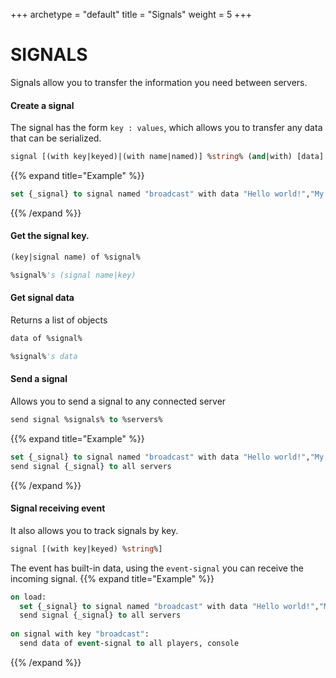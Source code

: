 +++
archetype = "default"
title = "Signals"
weight = 5
+++
# SIGNALS
Signals allow you to transfer the information you need between servers.
#### Create a signal
The signal has the form `key : values`, which allows you to transfer any data that can be serialized.
```vb
signal [(with key|keyed)|(with name|named)] %string% (and|with) [data] %objects%
```
{{% expand title="Example" %}}
```vb
set {_signal} to signal named "broadcast" with data "Hello world!","My name is Bjork."
```
{{% /expand %}}

#### Get the signal key.
```vb
(key|signal name) of %signal%
```
```vb
%signal%'s (signal name|key)
```

#### Get signal data
Returns a list of objects
```vb
data of %signal%
```
```vb
%signal%'s data
```

#### Send a signal
Allows you to send a signal to any connected server
```vb
send signal %signals% to %servers%
```
{{% expand title="Example" %}}
```vb
set {_signal} to signal named "broadcast" with data "Hello world!","My name is Bjork."
send signal {_signal} to all servers
```
{{% /expand %}}

#### Signal receiving event
It also allows you to track signals by key.
```vb
signal [(with key|keyed) %string%]
```
The event has built-in data, using the `event-signal` you can receive the incoming signal.
{{% expand title="Example" %}}
```vb
on load:
  set {_signal} to signal named "broadcast" with data "Hello world!","My name is Bjork."
  send signal {_signal} to all servers
  
on signal with key "broadcast":
  send data of event-signal to all players, console
```
{{% /expand %}}
